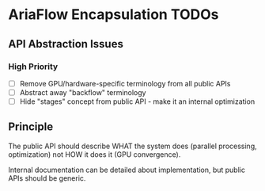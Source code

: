 # AriaFlow Encapsulation TODOs

<!-- @adr_serial R25W026F0B7 -->

## API Abstraction Issues

### High Priority

- [ ] Remove GPU/hardware-specific terminology from all public APIs
- [ ] Abstract away "backflow" terminology
- [ ] Hide "stages" concept from public API - make it an internal optimization

## Principle

The public API should describe WHAT the system does (parallel processing, optimization)
not HOW it does it (GPU convergence).

Internal documentation can be detailed about implementation, but public APIs should be generic.
